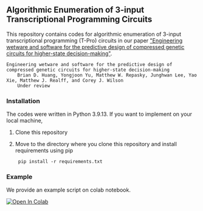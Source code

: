 ## Algorithmic Enumeration of 3-input Transcriptional Programming Circuits

This repository contains codes for algorithmic enumeration of 3-input transcriptional programming (T-Pro) circuits in our paper ["Engineering wetware and software for the predictive design of compressed genetic circuits for higher-state decision-making"]().

    Engineering wetware and software for the predictive design of compressed genetic circuits for higher-state decision-making
        Brian D. Huang, Yongjoon Yu, Matthew W. Repasky, Junghwan Lee, Yao Xie, Matthew J. Realff, and Corey J. Wilson
        Under review


### Installation
The codes were written in Python 3.9.13. If you want to implement on your local machine,

1. Clone this repository
2. Move to the directory where you clone this repository and install requirements using pip

        pip install -r requirements.txt


### Example 
We provide an example script on colab notebook.

<a target="_blank" href="https://colab.research.google.com/github/Jayaos/TPro/blob/master/examples/example_script.ipynb">
  <img src="https://colab.research.google.com/assets/colab-badge.svg" alt="Open In Colab"/>
</a>


